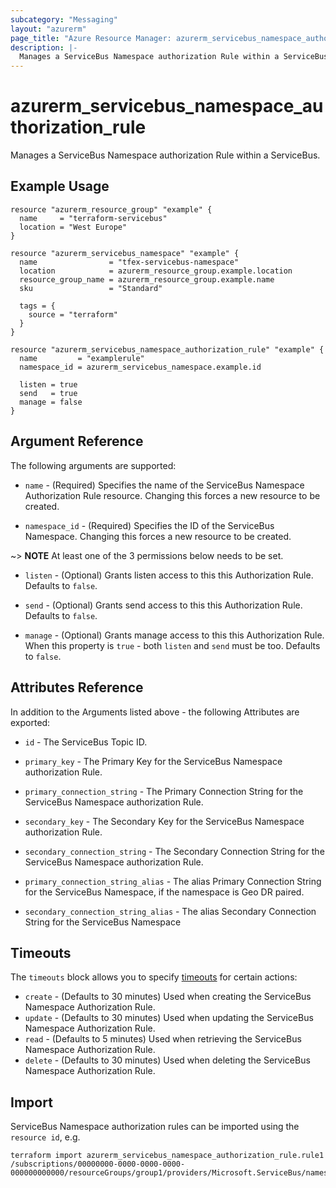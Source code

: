 ```yaml
---
subcategory: "Messaging"
layout: "azurerm"
page_title: "Azure Resource Manager: azurerm_servicebus_namespace_authorization_rule"
description: |-
  Manages a ServiceBus Namespace authorization Rule within a ServiceBus.
---
```


# azurerm_servicebus_namespace_authorization_rule

Manages a ServiceBus Namespace authorization Rule within a ServiceBus.

## Example Usage

```hcl
resource "azurerm_resource_group" "example" {
  name     = "terraform-servicebus"
  location = "West Europe"
}

resource "azurerm_servicebus_namespace" "example" {
  name                = "tfex-servicebus-namespace"
  location            = azurerm_resource_group.example.location
  resource_group_name = azurerm_resource_group.example.name
  sku                 = "Standard"

  tags = {
    source = "terraform"
  }
}

resource "azurerm_servicebus_namespace_authorization_rule" "example" {
  name         = "examplerule"
  namespace_id = azurerm_servicebus_namespace.example.id

  listen = true
  send   = true
  manage = false
}
```

## Argument Reference

The following arguments are supported:

* `name` - (Required) Specifies the name of the ServiceBus Namespace Authorization Rule resource. Changing this forces a new resource to be created.

* `namespace_id` - (Required) Specifies the ID of the ServiceBus Namespace. Changing this forces a new resource to be created.

~> **NOTE** At least one of the 3 permissions below needs to be set.

* `listen` - (Optional) Grants listen access to this this Authorization Rule. Defaults to `false`.

* `send` - (Optional) Grants send access to this this Authorization Rule. Defaults to `false`.

* `manage` - (Optional) Grants manage access to this this Authorization Rule. When this property is `true` - both `listen` and `send` must be too. Defaults to `false`.

## Attributes Reference

In addition to the Arguments listed above - the following Attributes are exported:

* `id` - The ServiceBus Topic ID.

* `primary_key` - The Primary Key for the ServiceBus Namespace authorization Rule.

* `primary_connection_string` - The Primary Connection String for the ServiceBus Namespace authorization Rule.

* `secondary_key` - The Secondary Key for the ServiceBus Namespace authorization Rule.

* `secondary_connection_string` - The Secondary Connection String for the ServiceBus Namespace authorization Rule.

* `primary_connection_string_alias` - The alias Primary Connection String for the ServiceBus Namespace, if the namespace is Geo DR paired.

* `secondary_connection_string_alias` - The alias Secondary Connection String for the ServiceBus Namespace

## Timeouts

The `timeouts` block allows you to specify [timeouts](https://www.terraform.io/language/resources/syntax#operation-timeouts) for certain actions:

* `create` - (Defaults to 30 minutes) Used when creating the ServiceBus Namespace Authorization Rule.
* `update` - (Defaults to 30 minutes) Used when updating the ServiceBus Namespace Authorization Rule.
* `read` - (Defaults to 5 minutes) Used when retrieving the ServiceBus Namespace Authorization Rule.
* `delete` - (Defaults to 30 minutes) Used when deleting the ServiceBus Namespace Authorization Rule.

## Import

ServiceBus Namespace authorization rules can be imported using the `resource id`, e.g.

```shell
terraform import azurerm_servicebus_namespace_authorization_rule.rule1 /subscriptions/00000000-0000-0000-0000-000000000000/resourceGroups/group1/providers/Microsoft.ServiceBus/namespaces/namespace1/authorizationRules/rule1
```
